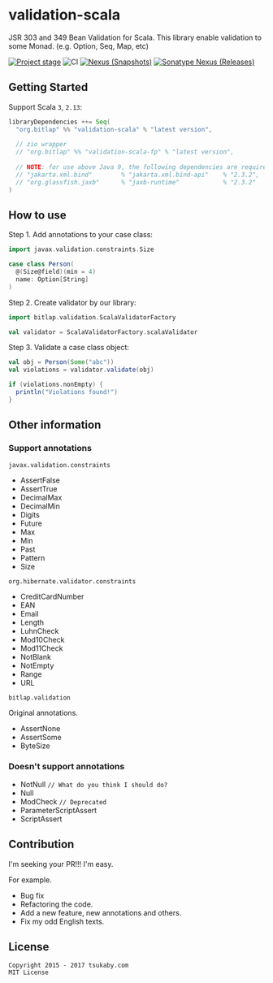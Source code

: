 # validation-scala

JSR 303 and 349 Bean Validation for Scala.
This library enable validation to some Monad. (e.g. Option, Seq, Map, etc)

[![Project stage][Badge-Stage]][Badge-Stage-Page] ![CI][Badge-CI] [![Nexus (Snapshots)][Badge-Snapshots]][Link-Snapshots] [![Sonatype Nexus (Releases)][Badge-Releases]][Link-Releases]

[Badge-Stage]: https://img.shields.io/badge/Project%20Stage-Experimental-orange.svg
[Badge-Stage-Page]: https://github.com/bitlap/bitlap/wiki/Project-Stages

[Badge-CI]: https://github.com/bitlap/validation-scala/actions/workflows/scala.yml/badge.svg
[Badge-Snapshots]: https://img.shields.io/nexus/s/org.bitlap/validation-scala_3?server=https%3A%2F%2Fs01.oss.sonatype.org
[Link-Snapshots]: https://oss.sonatype.org/content/repositories/snapshots/org/bitlap/validation-scala_3/

[Badge-Releases]: https://img.shields.io/nexus/r/org.bitlap/validation-scala_3?server=https%3A%2F%2Fs01.oss.sonatype.org
[Link-Releases]: https://oss.sonatype.org/content/repositories/releases/org/bitlap/validation-scala_3/

## Getting Started

Support Scala `3`, `2.13`:
```scala
libraryDependencies ++= Seq(
  "org.bitlap" %% "validation-scala" % "latest version",
  
  // zio wrapper
  // "org.bitlap" %% "validation-scala-fp" % "latest version",
  
  // NOTE: for use above Java 9, the following dependencies are required.
  // "jakarta.xml.bind"        % "jakarta.xml.bind-api"    % "2.3.2",
  // "org.glassfish.jaxb"      % "jaxb-runtime"            % "2.3.2"
)
```

## How to use

Step 1. Add annotations to your case class:
```scala
import javax.validation.constraints.Size

case class Person(
  @(Size@field)(min = 4)
  name: Option[String]
)
```

Step 2. Create validator by our library:
```scala
import bitlap.validation.ScalaValidatorFactory

val validator = ScalaValidatorFactory.scalaValidator
```

Step 3. Validate a case class object:
```scala
val obj = Person(Some("abc"))
val violations = validator.validate(obj)

if (violations.nonEmpty) {
  println("Violations found!")
}

```

## Other information

### Support annotations

`javax.validation.constraints`

- AssertFalse
- AssertTrue
- DecimalMax
- DecimalMin
- Digits
- Future
- Max
- Min
- Past
- Pattern
- Size

`org.hibernate.validator.constraints`

- CreditCardNumber
- EAN
- Email
- Length
- LuhnCheck
- Mod10Check
- Mod11Check
- NotBlank
- NotEmpty
- Range
- URL

`bitlap.validation`

Original annotations.

- AssertNone
- AssertSome
- ByteSize

### Doesn't support annotations

- NotNull `// What do you think I should do?`
- Null
- ModCheck `// Deprecated`
- ParameterScriptAssert
- ScriptAssert


## Contribution

I'm seeking your PR!!!
I'm easy.

For example.

- Bug fix
- Refactoring the code.
- Add a new feature, new annotations and others.
- Fix my odd English texts.

## License

```
Copyright 2015 - 2017 tsukaby.com
MIT License
```
